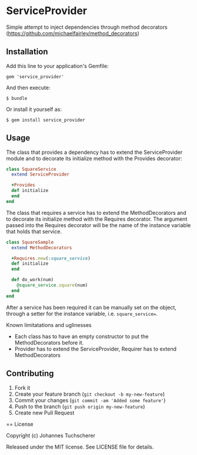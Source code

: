 # ServiceProvider

Simple attempt to inject dependencies through method decorators (https://github.com/michaelfairley/method_decorators)

## Installation

Add this line to your application's Gemfile:

    gem 'service_provider'

And then execute:

    $ bundle

Or install it yourself as:

    $ gem install service_provider

## Usage

The class that provides a dependency has to extend the ServiceProvider module and to decorate its initialize method with the Provides decorator:

```ruby
class SquareService
  extend ServiceProvider

  +Provides
  def initialize
  end
end  
```

The class that requires a service has to extend the MethodDecorators and to decorate its initialize method with the Requires decorator. The argument passed into the Requires decorator will be the name of the instance variable that holds that service.

```ruby
class SquareSample
  extend MethodDecorators

  +Requires.new(:square_service)
  def initialize
  end

  def do_work(num)
    @square_service.square(num)
  end
end
``` 

After a service has been required it can be manually set on the object, through a setter for the instance variable, i.e. `square_service=`.

Known limitatations and uglinesses
- Each class has to have an empty constructor to put the MethodDecorators before it.
- Provider has to extend the ServiceProvider, Requirer has to extend MethodDecorators 

## Contributing

1. Fork it
2. Create your feature branch (`git checkout -b my-new-feature`)
3. Commit your changes (`git commit -am 'Added some feature'`)
4. Push to the branch (`git push origin my-new-feature`)
5. Create new Pull Request

== License

Copyright (c) Johannes Tuchscherer

Released under the MIT license. See LICENSE file for details.